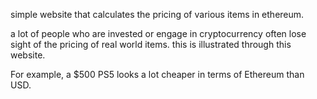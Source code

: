 simple website that calculates the pricing of various items in ethereum.

a lot of people who are invested or engage in cryptocurrency often lose sight of the pricing of real world items. this is illustrated through this website. 

For example, a $500 PS5 looks a lot cheaper in terms of Ethereum than USD.
